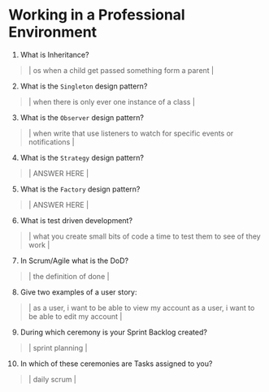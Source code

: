 # Working in a Professional Environment
01. What is Inheritance?

> | os when a child get passed something form a parent |

02. What is the `Singleton` design pattern?

> | when there is only ever one instance of a class |

03. What is the `Observer` design pattern?

> | when write that use listeners to watch for specific events or notifications |

04. What is the `Strategy` design pattern?

> | ANSWER HERE |

05. What is the `Factory` design pattern?

> | ANSWER HERE |

06. What is test driven development?

> | what you create small bits of code a time to test them to see of they work |

07. In Scrum/Agile what is the DoD?

> | the definition of done |

08. Give two examples of a user story:

> | as a user, i want to be able to view my account
    as a user, i want to be able to edit my account |

09. During which ceremony is your Sprint Backlog created?

> | sprint planning |

10. In which of these ceremonies are Tasks assigned to you?

> | daily scrum |
